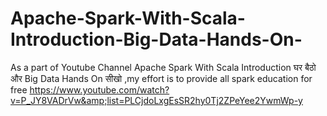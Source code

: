 # Apache-Spark-With-Scala-Introduction-Big-Data-Hands-On-
As a part of Youtube Channel Apache Spark With Scala Introduction घर बैठो और Big Data Hands On सीखो ,my effort is to provide all spark education for free https://www.youtube.com/watch?v=P_JY8VADrVw&amp;list=PLCjdoLxgEsSR2hy0Tj2ZPeYee2YwmWp-y
